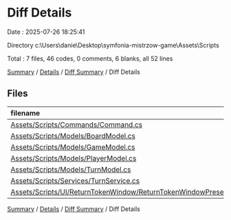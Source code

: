 # Diff Details

Date : 2025-07-26 18:25:41

Directory c:\\Users\\danie\\Desktop\\symfonia-mistrzow-game\\Assets\\Scripts

Total : 7 files,  46 codes, 0 comments, 6 blanks, all 52 lines

[Summary](results.md) / [Details](details.md) / [Diff Summary](diff.md) / Diff Details

## Files
| filename | language | code | comment | blank | total |
| :--- | :--- | ---: | ---: | ---: | ---: |
| [Assets/Scripts/Commands/Command.cs](/Assets/Scripts/Commands/Command.cs) | C# | 5 | 0 | 3 | 8 |
| [Assets/Scripts/Models/BoardModel.cs](/Assets/Scripts/Models/BoardModel.cs) | C# | 5 | 0 | 1 | 6 |
| [Assets/Scripts/Models/GameModel.cs](/Assets/Scripts/Models/GameModel.cs) | C# | -1 | 0 | 0 | -1 |
| [Assets/Scripts/Models/PlayerModel.cs](/Assets/Scripts/Models/PlayerModel.cs) | C# | 1 | 0 | 0 | 1 |
| [Assets/Scripts/Models/TurnModel.cs](/Assets/Scripts/Models/TurnModel.cs) | C# | 29 | 0 | 0 | 29 |
| [Assets/Scripts/Services/TurnService.cs](/Assets/Scripts/Services/TurnService.cs) | C# | 12 | 0 | 3 | 15 |
| [Assets/Scripts/UI/ReturnTokenWindow/ReturnTokenWindowPresenter.cs](/Assets/Scripts/UI/ReturnTokenWindow/ReturnTokenWindowPresenter.cs) | C# | -5 | 0 | -1 | -6 |

[Summary](results.md) / [Details](details.md) / [Diff Summary](diff.md) / Diff Details